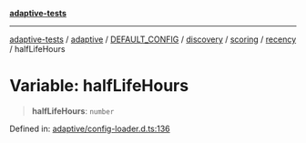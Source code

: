 [**adaptive-tests**](../../../../../../../../../../README.md)

***

[adaptive-tests](../../../../../../../../../../README.md) / [adaptive](../../../../../../../../../README.md) / [DEFAULT\_CONFIG](../../../../../../../README.md) / [discovery](../../../../../README.md) / [scoring](../../../README.md) / [recency](../README.md) / halfLifeHours

# Variable: halfLifeHours

> **halfLifeHours**: `number`

Defined in: [adaptive/config-loader.d.ts:136](https://github.com/anon57396/adaptive-tests/blob/main/types/adaptive/config-loader.d.ts#L136)

